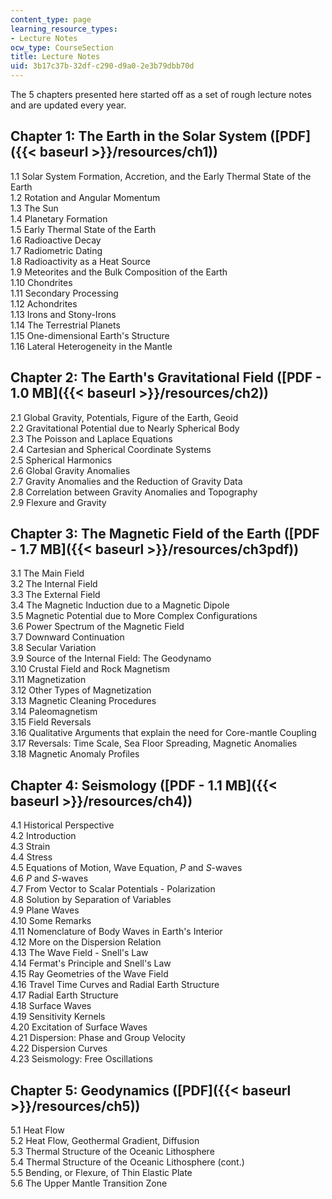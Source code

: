 ```yaml
---
content_type: page
learning_resource_types:
- Lecture Notes
ocw_type: CourseSection
title: Lecture Notes
uid: 3b17c37b-32df-c290-d9a0-2e3b79dbb70d
---
```


The 5 chapters presented here started off as a set of rough lecture notes and are updated every year.

Chapter 1: The Earth in the Solar System ([PDF]({{< baseurl >}}/resources/ch1))
-------------------------------------------------------------------------------

1.1 Solar System Formation, Accretion, and the Early Thermal State of the Earth  
1.2 Rotation and Angular Momentum  
1.3 The Sun  
1.4 Planetary Formation  
1.5 Early Thermal State of the Earth  
1.6 Radioactive Decay  
1.7 Radiometric Dating  
1.8 Radioactivity as a Heat Source  
1.9 Meteorites and the Bulk Composition of the Earth  
1.10 Chondrites  
1.11 Secondary Processing  
1.12 Achondrites  
1.13 Irons and Stony-Irons  
1.14 The Terrestrial Planets  
1.15 One-dimensional Earth's Structure  
1.16 Lateral Heterogeneity in the Mantle

Chapter 2: The Earth's Gravitational Field ([PDF - 1.0 MB]({{< baseurl >}}/resources/ch2))
------------------------------------------------------------------------------------------

2.1 Global Gravity, Potentials, Figure of the Earth, Geoid  
2.2 Gravitational Potential due to Nearly Spherical Body  
2.3 The Poisson and Laplace Equations  
2.4 Cartesian and Spherical Coordinate Systems  
2.5 Spherical Harmonics  
2.6 Global Gravity Anomalies  
2.7 Gravity Anomalies and the Reduction of Gravity Data  
2.8 Correlation between Gravity Anomalies and Topography  
2.9 Flexure and Gravity

Chapter 3: The Magnetic Field of the Earth ([PDF - 1.7 MB]({{< baseurl >}}/resources/ch3pdf))
---------------------------------------------------------------------------------------------

3.1 The Main Field  
3.2 The Internal Field  
3.3 The External Field  
3.4 The Magnetic Induction due to a Magnetic Dipole  
3.5 Magnetic Potential due to More Complex Configurations  
3.6 Power Spectrum of the Magnetic Field  
3.7 Downward Continuation  
3.8 Secular Variation  
3.9 Source of the Internal Field: The Geodynamo  
3.10 Crustal Field and Rock Magnetism  
3.11 Magnetization  
3.12 Other Types of Magnetization  
3.13 Magnetic Cleaning Procedures  
3.14 Paleomagnetism  
3.15 Field Reversals  
3.16 Qualitative Arguments that explain the need for Core-mantle Coupling  
3.17 Reversals: Time Scale, Sea Floor Spreading, Magnetic Anomalies  
3.18 Magnetic Anomaly Profiles

Chapter 4: Seismology ([PDF - 1.1 MB]({{< baseurl >}}/resources/ch4))
---------------------------------------------------------------------

4.1 Historical Perspective  
4.2 Introduction  
4.3 Strain  
4.4 Stress  
4.5 Equations of Motion, Wave Equation, _P_ and _S_\-waves  
4.6 _P_ and _S_\-waves  
4.7 From Vector to Scalar Potentials - Polarization  
4.8 Solution by Separation of Variables  
4.9 Plane Waves  
4.10 Some Remarks  
4.11 Nomenclature of Body Waves in Earth's Interior  
4.12 More on the Dispersion Relation  
4.13 The Wave Field - Snell's Law  
4.14 Fermat's Principle and Snell's Law  
4.15 Ray Geometries of the Wave Field  
4.16 Travel Time Curves and Radial Earth Structure  
4.17 Radial Earth Structure  
4.18 Surface Waves  
4.19 Sensitivity Kernels  
4.20 Excitation of Surface Waves  
4.21 Dispersion: Phase and Group Velocity  
4.22 Dispersion Curves  
4.23 Seismology: Free Oscillations

Chapter 5: Geodynamics ([PDF]({{< baseurl >}}/resources/ch5))
-------------------------------------------------------------

5.1 Heat Flow  
5.2 Heat Flow, Geothermal Gradient, Diffusion  
5.3 Thermal Structure of the Oceanic Lithosphere  
5.4 Thermal Structure of the Oceanic Lithosphere (cont.)  
5.5 Bending, or Flexure, of Thin Elastic Plate  
5.6 The Upper Mantle Transition Zone